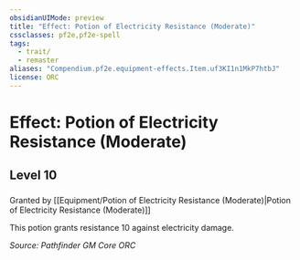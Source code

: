 ```yaml
---
obsidianUIMode: preview
title: "Effect: Potion of Electricity Resistance (Moderate)"
cssclasses: pf2e,pf2e-spell
tags:
  - trait/
  - remaster
aliases: "Compendium.pf2e.equipment-effects.Item.uf3KI1n1MkP7htbJ"
license: ORC
---
```

# Effect: Potion of Electricity Resistance (Moderate)
## Level 10
### 






Granted by [[Equipment/Potion of Electricity Resistance (Moderate)|Potion of Electricity Resistance (Moderate)]]

This potion grants resistance 10 against electricity damage.

*Source: Pathfinder GM Core*
*ORC*